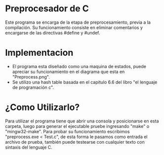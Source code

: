 # Preprocesador de C
 Este programa se encarga de la etapa de preprocesamiento, previa a la compilación. Su funcionamiento consiste en eliminar comentarios y encargarse de las directivas #define y #undef.

# Implementacion

+ El programa esta diseñado como una maquina de estados, puede apreciar su funcionamiento en el diagrama que esta en "Preprocess.png".  
+ Se utilizo una hash table basada en el capitulo 6.6 del libro "el lenguaje de programación c".  

# ¿Como Utilizarlo?

 Para utilizar el programa tiene que abrir una consola y posicionarse en esta carpeta, luego para generar el ejecutable pruebe ingresando "make" o "mingw32-make".  Para probar su funcionamiento escribimos "preprocess.exe < Test.c", de esta forma le pasamos como entrada el archivo de prueba, también puede testearse con cualquier texto
 con sintaxis del lenguaje C.
